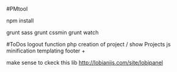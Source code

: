 #PMtool

npm install

grunt sass
grunt cssmin
grunt watch


#ToDos
logout function php
creation of project / show Projects
js minification
templating footer +

make sense to ckeck this lib
http://lobianijs.com/site/lobipanel
